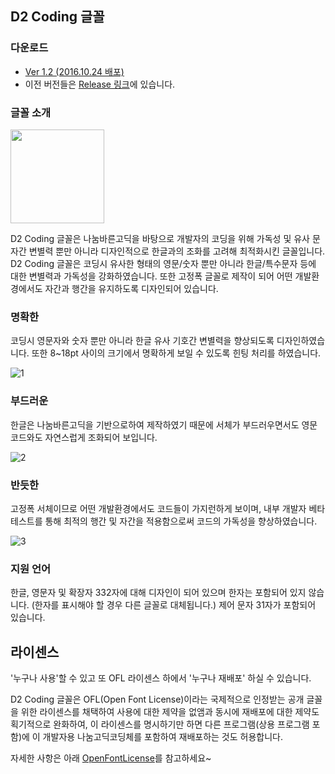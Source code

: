 ## D2 Coding 글꼴  

### 다운로드 
   - [Ver 1.2 (2016.10.24 배포)](https://github.com/naver/d2codingfont/releases/download/VER1.2/D2Coding-1.2.zip)
   - 이전 버전들은 [Release 링크](https://github.com/naver/d2codingfont/releases)에 있습니다. 
   
### 글꼴 소개 
<img src='https://cloud.githubusercontent.com/assets/6773678/19589214/ef86ccba-97a5-11e6-86a3-5f9b8768961c.JPG' width='150'>

D2 Coding 글꼴은 나눔바른고딕을 바탕으로 개발자의 코딩을 위해 가독성 및 유사 문자간 변별력 뿐만 아니라 디자인적으로 한글과의 조화를 고려해 최적화시킨 글꼴입니다. D2 Coding 글꼴은 코딩시 유사한 형태의 영문/숫자 뿐만 아니라 한글/특수문자 등에 대한 변별력과 가독성을 강화하였습니다.  또한 고정폭 글꼴로 제작이 되어 어떤 개발환경에서도 자간과 행간을 유지하도록 디자인되어 있습니다. 

### 명확한  
코딩시 영문자와 숫자 뿐만 아니라 한글 유사 기호간 변별력을 향상되도록 디자인하였습니다. 또한 8~18pt 사이의 크기에서 명확하게 보일 수 있도록 힌팅 처리를 하였습니다. 

![1](https://cloud.githubusercontent.com/assets/6773678/19587983/8d1a2304-979d-11e6-8320-4e8f0546e716.JPG)

### 부드러운 
한글은 나눔바른고딕을 기반으로하여 제작하였기 때문에 서체가 부드러우면서도 영문 코드와도 자연스럽게 조화되어 보입니다. 

![2](https://cloud.githubusercontent.com/assets/6773678/19587989/9a990fae-979d-11e6-82e8-84316b4da96b.JPG)

### 반듯한  
고정폭 서체이므로 어떤 개발환경에서도 코드들이 가지런하게 보이며, 내부 개발자 베타 테스트를 통해 최적의 행간 및 자간을 적용함으로써 코드의 가독성을 향상하였습니다.

![3](https://cloud.githubusercontent.com/assets/6773678/19587988/9a9821f2-979d-11e6-8708-bd57220c219f.JPG)

### 지원 언어 
한글, 영문자 및 확장자 332자에 대해 디자인이 되어 있으며 한자는 포함되어 있지 않습니다. (한자를 표시해야 할 경우 다른 글꼴로 대체됩니다.)
제어 문자 31자가 포함되어 있습니다.

## 라이센스  
'누구나 사용'할 수 있고 또 OFL 라이센스 하에서 '누구나 재배포' 하실 수 있습니다.

D2 Coding 글꼴은 OFL(Open Font License)이라는 국제적으로 인정받는 공개 글꼴을 위한 라이센스를 채택하여 사용에 대한 제약을 없앰과 동시에 재배포에 대한 제약도 획기적으로 완화하여, 이 라이센스를 명시하기만 하면 다른 프로그램(상용 프로그램 포함)에 이 개발자용 나눔고딕코딩체를 포함하여 재배포하는 것도 허용합니다. 

자세한 사항은 아래 [OpenFontLicense](https://github.com/naver/d2codingfont/wiki/Open-Font-License)를 참고하세요~
